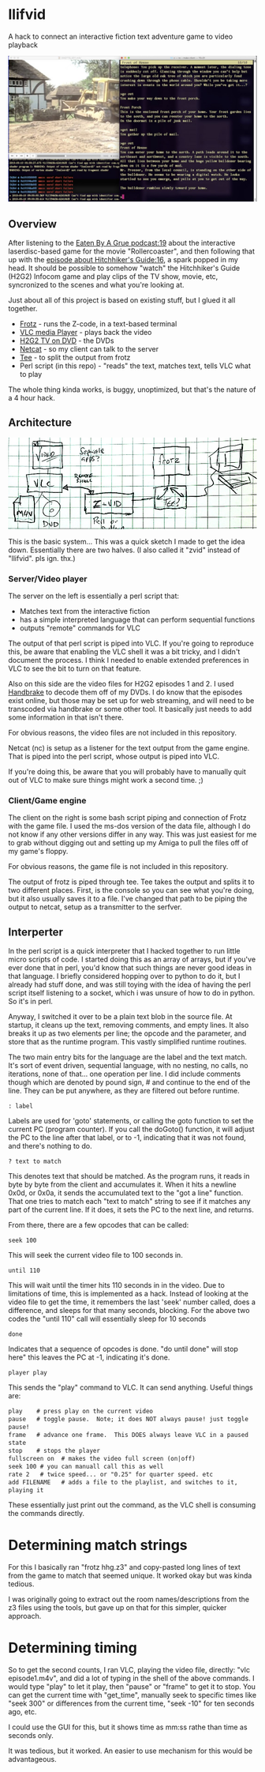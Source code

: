 # llifvid
A hack to connect an interactive fiction text adventure game to video playback


<img src="screenshot.jpg"/>

## Overview

After listening to the [Eaten By A Grue podcast:19](http://monsterfeet.com/grue/notes/19) about the 
interactive laserdisc-based game for the movie "Rollercoaster", and then following that up with the 
[episode about Hitchhiker's Guide:16](http://monsterfeet.com/grue/notes/16), a spark popped in my
head. It should be possible to somehow "watch" the Hitchhiker's Guide (H2G2) Infocom game and play
clips of the TV show, movie, etc, syncronized to the scenes and what you're looking at.

Just about all of this project is based on existing stuff, but I glued it all together.

* [Frotz](http://frotz.sourceforge.net) - runs the Z-code, in a text-based terminal
* [VLC media Player](https://www.videolan.org/vlc/index.html) - plays back the video
* [H2G2 TV on DVD](https://www.google.com/search?q=buy+hitchhiker%27s+guide+tv+dvds) - the DVDs
* [Netcat](https://en.wikipedia.org/wiki/Netcat) - so my client can talk to the server
* [Tee](https://en.wikipedia.org/wiki/Tee_(command)) - to split the output from frotz
* Perl script (in this repo) - "reads" the text, matches text, tells VLC what to play 

The whole thing kinda works, is buggy, unoptimized, but that's the nature of a 4 hour hack.

## Architecture

<img src="diagram.jpg"/>

This is the basic system... This was a quick sketch I made to get the idea down. Essentially there 
are two halves. (I also called it "zvid" instead of "llifvid". pls ign. thx.)

### Server/Video player

The server on the left is essentially a perl script that:
* Matches text from the interactive fiction
* has a simple interpreted language that can perform sequential functions
* outputs "remote" commands for VLC

The output of that perl script is piped into VLC. If you're going to reproduce this, 
be aware that enabling the VLC shell it was a bit tricky, and I didn't document the process. 
I think I needed to enable extended preferences in VLC to see the bit to turn on that feature.

Also on this side are the video files for H2G2 episodes 1 and 2.  I used 
[Handbrake](https://handbrake.fr) to decode them off of my DVDs.  I do know that the episodes
exist online, but those may be set up for web streaming, and will need to be transcoded via
handbrake or some other tool.  It basically just needs to add some information in that isn't there.

For obvious reasons, the video files are not included in this repository.

Netcat (nc) is setup as a listener for the text output from the game engine.  That is piped into the perl script,
whose output is piped into VLC.

If you're doing this, be aware that you will probably have to manually quit out of VLC to make sure 
things might work a second time. ;)

### Client/Game engine

The client on the right is some bash script piping and connection of Frotz with the game file.  I 
used the ms-dos version of the data file, although I do not know if any other versions differ in
any way.  This was just easiest for me to grab without digging out and setting up my Amiga to 
pull the files off of my game's floppy.

For obvious reasons, the game file is not included in this repository.

The output of frotz is piped through tee.  Tee takes the output and splits it to two different places.
First, is the console so you can see what you're doing, but it also usually saves it to a file.  I've 
changed that path to be piping the output to netcat, setup as a transmitter to the serfver.


## Interperter

In the perl script is a quick interpreter that I hacked together to run little micro scripts of code.
I started doing this as an array of arrays, but if you've ever done that in perl, you'd know that 
such things are never good ideas in that language. I briefly considered hopping over to python to 
do it, but I already had stuff done, and was still toying with the idea of having the perl script 
itself listening to a socket, which i was unsure of how to do in python.  So it's in perl.

Anyway, I switched it over to be a plain text blob in the source file.  At startup, it cleans up
the text, removing comments, and empty lines.  It also breaks it up as two elements per line; 
the opcode and the parameter, and store that as the runtime program.  This vastly simplified 
runtime routines.

The two main entry bits for the language are the label and the text match.  It's sort of event
driven, sequential language, with no nesting, no calls, no iterations, none of that... one operation
per line.  I did include comments though which are denoted by pound sign, # and continue 
to the end of the line.  They can be put anywhere, as they are filtered out before runtime.

    : label
Labels are used for 'goto' statements, or calling the goto function to set the current PC (program
counter).  If you call the doGoto() function, it will adjust the PC to the line after that label, 
or to -1, indicating that it was not found, and there's nothing to do.

    ? text to match
This denotes text that should be matched.  As the program runs, it reads in byte by byte from the
client and accumulates it. When it hits a newline 0x0d, or 0x0a, it sends the accumulated text to
the "got a line" function.  That one tries to match each "text to match" string to see if it 
matches any part of the current line.  If it does, it sets the PC to the next line, and returns.

From there, there are a few opcodes that can be called:

    seek 100

This will seek the current video file to 100 seconds in.

    until 110
    
This will wait until the timer hits 110 seconds in in the video.  Due to limitations of time,
this is implemented as a hack.  Instead of looking at the video file to get the time, it remembers
the last 'seek' number called, does a difference, and sleeps for that many seconds, blocking.
For the above two codes the "until 110" call will essentially sleep for 10 seconds

    done

Indicates that a sequence of opcodes is done.  "do until done" will stop here"  this leaves
the PC at -1, indicating it's done.

    player play
    
This sends the "play" command to VLC.  It can send anything. Useful things are:

    play    # press play on the current video
    pause   # toggle pause.  Note; it does NOT always pause! just toggle pause!
    frame   # advance one frame.  This DOES always leave VLC in a paused state
    stop    # stops the player
    fullscreen on  # makes the video full screen (on|off)
    seek 100 # you can manuall call this as well
    rate 2   # twice speed... or "0.25" for quarter speed. etc
    add FILENAME   # adds a file to the playlist, and switches to it, playing it
    
These essentially just print out the command, as the VLC shell is consuming the commands directly.

# Determining match strings

For this I basically ran "frotz hhg.z3" and copy-pasted long lines of text from the game to match that
seemed unique.  It worked okay but was kinda tedious. 

I was originally going to extract out the room names/descriptions from the z3 files using the tools,
but gave up on that for this simpler, quicker approach.

# Determining timing

So to get the second counts, I ran VLC, playing the video file, directly: "vlc episode1.m4v", and 
did a lot of typing in the shell of the above commands.  I would type "play" to let it play, then
"pause" or "frame" to get it to stop. You can get the current time with "get_time", manually seek
to specific times like "seek 300" or differences from the current time, "seek -10" for ten seconds
ago, etc.

I could use the GUI for this, but it shows time as mm:ss rathe than time as seconds only.

It was tedious, but it worked.  An easier to use mechanism for this would be advantageous.
  
